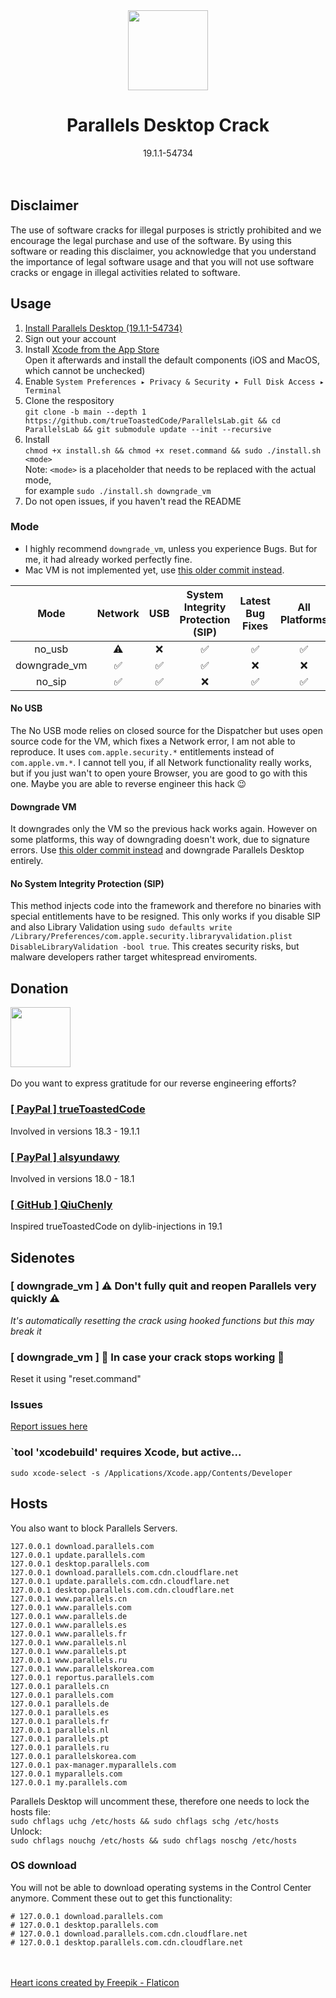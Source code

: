 <div align="center">
   <img src="https://github.com/trueToastedCode/ParallelsLab/assets/44642574/e05554fe-b335-42dc-87d6-7a3780916706" width=128 height=128>
   <h1>Parallels Desktop Crack</h1>
   <div>19.1.1-54734</div>
</div><br><br>

## Disclaimer
The use of software cracks for illegal purposes is strictly prohibited and we encourage the legal purchase and use of the software. By using this software or reading this disclaimer, you acknowledge that you understand the importance of legal software usage and that you will not use software cracks or engage in illegal activities related to software.

## Usage
1. [Install Parallels Desktop (19.1.1-54734)](https://download.parallels.com/desktop/v19/19.1.1-54734/ParallelsDesktop-19.1.1-54734.dmg)<br>
2. Sign out your account
3. Install [Xcode from the App Store](https://apps.apple.com/us/app/xcode/id497799835?mt=12)<br>
   Open it afterwards and install the default components (iOS and MacOS, which cannot be unchecked)
4. Enable `System Preferences ▸ Privacy & Security ▸ Full Disk Access ▸ Terminal`
5. Clone the respository<br>
   `git clone -b main --depth 1 https://github.com/trueToastedCode/ParallelsLab.git && cd ParallelsLab && git submodule update --init --recursive`
6. Install<br>
   `chmod +x install.sh && chmod +x reset.command && sudo ./install.sh <mode>`<br>
   Note: `<mode>` is a placeholder that needs to be replaced with the actual mode,<br>
   for example `sudo ./install.sh downgrade_vm`<br>
7. Do not open issues, if you haven't read the README

### Mode
- I highly recommend `downgrade_vm`, unless you experience Bugs. But for me, it had already worked perfectly fine.<br>
- Mac VM is not implemented yet, use [this older commit instead](https://github.com/trueToastedCode/ParallelsLab/tree/5525d1faf934a27d0adf8a7e96a4ef2e9a240001).

|Mode|Network|USB|System Integrity Protection (SIP)|Latest Bug Fixes|All Platforms|No additional launcher|Mac VM|
|:-:|:-:|:-:|:-:|:-:|:-:|:-:|:-:|
|no_usb|⚠️|❌|✅|✅|✅|✅|❌|
|downgrade_vm|✅|✅|✅|❌|❌|✅|❌|
|no_sip|✅|✅|❌|✅|✅|✅|❌|

#### No USB
The No USB mode relies on closed source for the Dispatcher but uses open source code for the VM, which fixes a Network error, I am not able to reproduce. It uses `com.apple.security.*` entitlements instead of `com.apple.vm.*`. I cannot tell you, if all Network functionality really works, but if you just wan't to open youre Browser, you are good to go with this one. Maybe you are able to reverse engineer this hack 😉

#### Downgrade VM
It downgrades only the VM so the previous hack works again. However on some platforms, this way of downgrading doesn't work, due to signature errors. Use [this older commit instead](https://github.com/trueToastedCode/ParallelsLab/tree/5525d1faf934a27d0adf8a7e96a4ef2e9a240001) and downgrade Parallels Desktop entirely.

#### No System Integrity Protection (SIP)
This method injects code into the framework and therefore no binaries with special entitlements have to be resigned. This only works if you disable SIP and also Library Validation using  `sudo defaults write /Library/Preferences/com.apple.security.libraryvalidation.plist DisableLibraryValidation -bool true`. This creates security risks, but malware developers rather target whitespread enviroments.

## Donation
<img src="https://github.com/trueToastedCode/ParallelsLab/assets/44642574/8a7a724b-4fed-4f68-8660-e475587d34fd" width=96><br><br>
Do you want to express gratitude for our reverse engineering efforts?

### [[ PayPal ] trueToastedCode](paypal.me/Lennard478)
Involved in versions 18.3 - 19.1.1

### [[ PayPal ] alsyundawy](https://paypal.me/alsyundawy)
Involved in versions 18.0 - 18.1

### [[ GitHub ] QiuChenly](https://github.com/QiuChenly)
Inspired trueToastedCode on dylib-injections in 19.1

## Sidenotes
### [ downgrade_vm ] ⚠ Don't fully quit and reopen Parallels very quickly ⚠
*It's automatically resetting the crack using hooked functions but this may break it*

### [ downgrade_vm ] 🔧 In case your crack stops working 🔧
Reset it using \"reset.command\"

### Issues
[Report issues here](https://github.com/trueToastedCode/ParallelsLab/issues)

### `tool 'xcodebuild' requires Xcode, but active...
`sudo xcode-select -s /Applications/Xcode.app/Contents/Developer`

## Hosts
You also want to block Parallels Servers.
```
127.0.0.1 download.parallels.com
127.0.0.1 update.parallels.com
127.0.0.1 desktop.parallels.com
127.0.0.1 download.parallels.com.cdn.cloudflare.net
127.0.0.1 update.parallels.com.cdn.cloudflare.net
127.0.0.1 desktop.parallels.com.cdn.cloudflare.net
127.0.0.1 www.parallels.cn
127.0.0.1 www.parallels.com
127.0.0.1 www.parallels.de
127.0.0.1 www.parallels.es
127.0.0.1 www.parallels.fr
127.0.0.1 www.parallels.nl
127.0.0.1 www.parallels.pt
127.0.0.1 www.parallels.ru
127.0.0.1 www.parallelskorea.com
127.0.0.1 reportus.parallels.com
127.0.0.1 parallels.cn
127.0.0.1 parallels.com
127.0.0.1 parallels.de
127.0.0.1 parallels.es
127.0.0.1 parallels.fr
127.0.0.1 parallels.nl
127.0.0.1 parallels.pt
127.0.0.1 parallels.ru
127.0.0.1 parallelskorea.com
127.0.0.1 pax-manager.myparallels.com
127.0.0.1 myparallels.com
127.0.0.1 my.parallels.com
```
Parallels Desktop will uncomment these, therefore one needs to lock the hosts file:<br>
`sudo chflags uchg /etc/hosts && sudo chflags schg /etc/hosts`<br>
Unlock:<br>
`sudo chflags nouchg /etc/hosts && sudo chflags noschg /etc/hosts`
### OS download
You will not be able to download operating systems in the Control Center anymore. Comment these out to get this functionality:
```
# 127.0.0.1 download.parallels.com
# 127.0.0.1 desktop.parallels.com
# 127.0.0.1 download.parallels.com.cdn.cloudflare.net
# 127.0.0.1 desktop.parallels.com.cdn.cloudflare.net
```
<br><br>
<a href="https://www.flaticon.com/free-icons/heart" title="heart icons">Heart icons created by Freepik - Flaticon</a>
